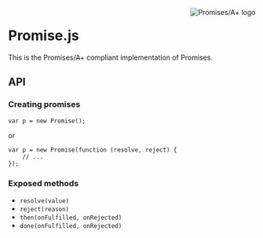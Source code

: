 <a href="http://promises-aplus.github.com/promises-spec">
    <img src="http://promises-aplus.github.com/promises-spec/assets/logo-small.png"
         align="right" alt="Promises/A+ logo" />
</a>

# Promise.js

This is the Promises/A+ compliant implementation of Promises.

## API

### Creating promises

```
var p = new Promise();
```

or
 
```
var p = new Promise(function (resolve, reject) {
    // ...
});
```

### Exposed methods

* `resolve(value)`
* `reject(reason)`
* `then(onFulfilled, onRejected)`
* `done(onFulfilled, onRejected)`
